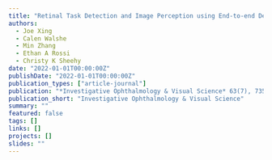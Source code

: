 ```yaml
---
title: "Retinal Task Detection and Image Perception using End-to-end Deep Neural Network (DNN) based Algorithms"
authors:
  - Joe Xing
  - Calen Walshe
  - Min Zhang
  - Ethan A Rossi
  - Christy K Sheehy
date: "2022-01-01T00:00:00Z"
publishDate: "2022-01-01T00:00:00Z"
publication_types: ["article-journal"]
publication: "*Investigative Ophthalmology & Visual Science* 63(7), 735–F0463-735–F0463"
publication_short: "Investigative Ophthalmology & Visual Science"
summary: ""
featured: false
tags: []
links: []
projects: []
slides: ""
---
```

